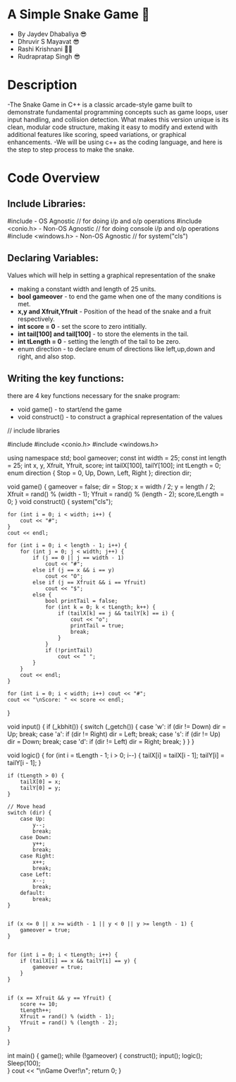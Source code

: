 # A Simple Snake Game 🐍
- By Jaydev Dhabaliya 😎
- Dhruvir S Mayavat 😎
- Rashi Krishnani 👧🏻
- Rudrapratap Singh 😎

# Description

-The Snake Game in C++ is a classic arcade-style game built to demonstrate fundamental programming concepts such as game loops, user input handling, and collision detection. What makes this version unique is its 
 clean, modular code structure, making it easy to modify and extend with additional features like scoring, speed variations, or graphical enhancements.
-We will be using c++ as the coding language, and here is the step to step process to make the snake.

# Code Overview

## Include Libraries:

#include <iostream> - OS Agnostic // for doing i/p and o/p operations
#include <conio.h> - Non-OS Agnostic // for doing console i/p and o/p operations
#include <windows.h> - Non-OS Agnostic // for system("cls")

## Declaring Variables:
Values which will help in setting a graphical representation of the snake
- making a constant width and length of 25 units.
- **bool gameover** - to end the game when one of the many conditions is met.
- **x,y and Xfruit,Yfruit** - Position of the head of the snake and a fruit respectively.
- **int score = 0** - set the score to zero intitially.
- **int tail[100] and tail[100]** - to store the elements in the tail.
- **int tLength = 0** - setting the length of the tail to be zero.
- enum direction - to declare enum of directions like left,up,down and right, and also stop.
  

## Writing the key functions:

there are 4 key functions necessary for the snake program:

- void game() - to start/end the game
- void construct() - to construct a graphical representation of the values 
  

// include libraries

#include <iostream> 
#include <conio.h>
#include <windows.h>  

using namespace std;
bool gameover;
const int width = 25; 
const int length = 25;
int x, y, Xfruit, Yfruit, score;
int tailX[100], tailY[100]; 
int tLength = 0;         
enum direction { Stop = 0, Up, Down, Left, Right };
direction dir;

void game() {
    gameover = false;
    dir = Stop;
    x = width / 2;
    y = length / 2;
    Xfruit = rand() % (width - 1);
    Yfruit = rand() % (length - 2);
    score,tLength = 0;
}
void construct() {
    system("cls"); 

    for (int i = 0; i < width; i++) {
        cout << "#";
    }
    cout << endl;

    for (int i = 0; i < length - 1; i++) {
        for (int j = 0; j < width; j++) {
            if (j == 0 || j == width - 1)
                cout << "#";
            else if (j == x && i == y)
                cout << "O"; 
            else if (j == Xfruit && i == Yfruit)
                cout << "$"; 
            else {
                bool printTail = false;
                for (int k = 0; k < tLength; k++) {
                    if (tailX[k] == j && tailY[k] == i) {
                        cout << "o"; 
                        printTail = true;
                        break;
                    }
                }
                if (!printTail)
                    cout << " ";
            }
        }
        cout << endl;
    }

    for (int i = 0; i < width; i++) cout << "#";
    cout << "\nScore: " << score << endl;
}

void input() {
    if (_kbhit()) {
        switch (_getch()) {
            case 'w': 
                if (dir != Down) 
                    dir = Up; 
                    break;
            case 'a': 
                if (dir != Right) 
                    dir = Left; 
                    break;
            case 's': 
                if (dir != Up) 
                    dir = Down; 
                    break;
            case 'd': 
                if (dir != Left) 
                    dir = Right; 
                    break;
        }
    }
}

void logic() {
    for (int i = tLength - 1; i > 0; i--) {
        tailX[i] = tailX[i - 1];
        tailY[i] = tailY[i - 1];
    }

    if (tLength > 0) {
        tailX[0] = x;
        tailY[0] = y;
    }

    // Move head
    switch (dir) {
        case Up:    
            y--; 
            break;
        case Down:  
            y++; 
            break;
        case Right: 
            x++; 
            break;
        case Left:  
            x--; 
            break;
        default: 
            break;
    }

    
    if (x <= 0 || x >= width - 1 || y < 0 || y >= length - 1) {
        gameover = true;
    }

    
    for (int i = 0; i < tLength; i++) {
        if (tailX[i] == x && tailY[i] == y) {
            gameover = true;
        }
    }

    
    if (x == Xfruit && y == Yfruit) {
        score += 10;
        tLength++; 
        Xfruit = rand() % (width - 1);
        Yfruit = rand() % (length - 2);
    }
}

int main() {
    game();
    while (!gameover) {
        construct();
        input();
        logic();
        Sleep(100);  
    }
    cout << "\nGame Over!\n";
    return 0;
}


